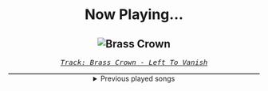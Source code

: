 <div align="center"> 
<h1>Now Playing...</h1>

![Brass Crown](https://i.scdn.co/image/ab67616d00001e020999566505e8979b68345970)
--
_<samp><a href="https://open.spotify.com/track/7IM6GvATl0WipklxF32WdN">Track: Brass Crown - Left To Vanish</a></samp>_

<div style="border: 1px #4B5054 solid"></div>
<details>
  <summary>
    Previous played songs
  </summary>
  <table>
    <thead>
      <tr>
        <th>
          Artist
        </th>
        <th>
          Song
        </th>
        <th>
          Link
        </th>
      </tr>
    </thead>
    <tbody>
      <tr><td>Left To Vanish</td><td>Brass Crown</td><td><a href="https://open.spotify.com/track/7IM6GvATl0WipklxF32WdN">https://open.spotify.com/track/7IM6GvATl0WipklxF32WdN</a></td></tr><tr><td>Tore Fagerheim</td><td>Stacking Bodies in Zero G</td><td><a href="https://open.spotify.com/track/0qIioUoMci6XrbgRpx2Zjo">https://open.spotify.com/track/0qIioUoMci6XrbgRpx2Zjo</a></td></tr><tr><td>Andromida</td><td>Synthesis</td><td><a href="https://open.spotify.com/track/6K3eOhPwC99IS6vHzf9qQX">https://open.spotify.com/track/6K3eOhPwC99IS6vHzf9qQX</a></td></tr><tr><td>Returning We Hear the Larks</td><td>Europa</td><td><a href="https://open.spotify.com/track/5L3OuLQKLNHnokayfoa659">https://open.spotify.com/track/5L3OuLQKLNHnokayfoa659</a></td></tr><tr><td>Deaf Election</td><td>Armour</td><td><a href="https://open.spotify.com/track/7feiOpCnOJUoznOorkRrnc">https://open.spotify.com/track/7feiOpCnOJUoznOorkRrnc</a></td></tr><tr><td>Deaf Election</td><td>Riding the Storm</td><td><a href="https://open.spotify.com/track/0iB92OQbl9D6pNa3YzRLnl">https://open.spotify.com/track/0iB92OQbl9D6pNa3YzRLnl</a></td></tr><tr><td>A. Yarmak</td><td>All for Now</td><td><a href="https://open.spotify.com/track/73ZkF7YyXsMlmy59JgARA1">https://open.spotify.com/track/73ZkF7YyXsMlmy59JgARA1</a></td></tr><tr><td>Andromida</td><td>Brute Force</td><td><a href="https://open.spotify.com/track/0Ggtvjfhi7d13Q89bSzhaC">https://open.spotify.com/track/0Ggtvjfhi7d13Q89bSzhaC</a></td></tr><tr><td>Geoffplaysguitar</td><td>Abyss Watchers (from Dark Souls 3)</td><td><a href="https://open.spotify.com/track/5Jk1j55dBmeB0BAW0RNdJB">https://open.spotify.com/track/5Jk1j55dBmeB0BAW0RNdJB</a></td></tr><tr><td>Jesse Zuretti</td><td>ARGENT INTENSITY</td><td><a href="https://open.spotify.com/track/3upLu0ehEJqKgmITTkpmlS">https://open.spotify.com/track/3upLu0ehEJqKgmITTkpmlS</a></td></tr><tr><td>Jesse Zuretti</td><td>Arch-vile</td><td><a href="https://open.spotify.com/track/78NWmnBe1U8IKVgoT9ZUah">https://open.spotify.com/track/78NWmnBe1U8IKVgoT9ZUah</a></td></tr><tr><td>Versus Me</td><td>Up at Night (Instrumental)</td><td><a href="https://open.spotify.com/track/1n4LAz9hG82wlpHOTeeDCF">https://open.spotify.com/track/1n4LAz9hG82wlpHOTeeDCF</a></td></tr><tr><td>zYnthetic</td><td>Abandon V3</td><td><a href="https://open.spotify.com/track/4bQT1xQEQsFdzhQOFJW7ZB">https://open.spotify.com/track/4bQT1xQEQsFdzhQOFJW7ZB</a></td></tr><tr><td>Fractalize</td><td>Desert of Ash</td><td><a href="https://open.spotify.com/track/46ghrf0XOqtNeUy9k0BqrA">https://open.spotify.com/track/46ghrf0XOqtNeUy9k0BqrA</a></td></tr><tr><td>Dal Av</td><td>ELDEN RING MAIN THEME (METAL VERSION)</td><td><a href="https://open.spotify.com/track/5IVP30wtX1tL5WRQwoXagZ">https://open.spotify.com/track/5IVP30wtX1tL5WRQwoXagZ</a></td></tr><tr><td>Blue Stahli</td><td>Something in the Woods</td><td><a href="https://open.spotify.com/track/3WS28xHh2AKQMv66O2XaIC">https://open.spotify.com/track/3WS28xHh2AKQMv66O2XaIC</a></td></tr><tr><td>Von Spriggan</td><td>Boss Fight - Instrumental</td><td><a href="https://open.spotify.com/track/2ZH2a5IBwi7zHFBH53GwNn">https://open.spotify.com/track/2ZH2a5IBwi7zHFBH53GwNn</a></td></tr><tr><td>The Last Bear Ender</td><td>Rip and Bear</td><td><a href="https://open.spotify.com/track/4ODDeOyJcQzxgml7tpjoc1">https://open.spotify.com/track/4ODDeOyJcQzxgml7tpjoc1</a></td></tr><tr><td>Nik Nocturnal</td><td>FAKE</td><td><a href="https://open.spotify.com/track/7xSrV5GItDu1UkDszVgInk">https://open.spotify.com/track/7xSrV5GItDu1UkDszVgInk</a></td></tr><tr><td>KROWW</td><td>Hysteria</td><td><a href="https://open.spotify.com/track/1rEC0bdVHxvM9PxOBl2DNc">https://open.spotify.com/track/1rEC0bdVHxvM9PxOBl2DNc</a></td></tr>
    </tbody>
  </table>
</details>

</div>
